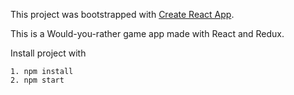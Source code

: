This project was bootstrapped with [Create React App](https://github.com/facebook/create-react-app).

This is a Would-you-rather game app made with React and Redux. 

Install project with 

    1. npm install
    2. npm start
